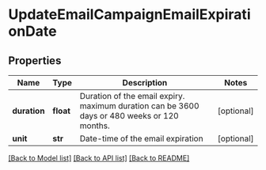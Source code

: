 # UpdateEmailCampaignEmailExpirationDate

## Properties
Name | Type | Description | Notes
------------ | ------------- | ------------- | -------------
**duration** | **float** | Duration of the email expiry. maximum duration can be 3600 days or 480 weeks or 120 months. | [optional] 
**unit** | **str** | Date-time of the email expiration | [optional] 

[[Back to Model list]](../README.md#documentation-for-models) [[Back to API list]](../README.md#documentation-for-api-endpoints) [[Back to README]](../README.md)


